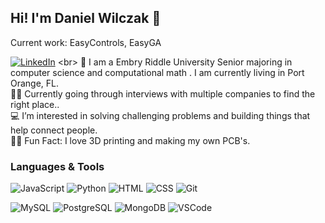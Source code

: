 ## Hi! I'm Daniel Wilczak 👋
Current work: EasyControls, EasyGA

[![LinkedIn](https://img.shields.io/badge/LinkedIn-0077B5?style=for-the-badge&logo=linkedin&logoColor=white)]([https://www.linkedin.com/in/alysha-gilliard-077aa2a8/](https://www.linkedin.com/in/danielwilczak/))
<br>
👋 I am a Embry Riddle University Senior majoring in computer science and computational math  . I am currently living in Port Orange, FL.
<br>
👩‍🏫 Currently going through interviews with multiple companies to find the right place..
<br>
💻 I’m interested in solving challenging problems and building things that help connect people.
<br> 
🧘‍♀️ Fun Fact: I love 3D printing and making my own PCB's.


### Languages & Tools
  
![JavaScript](https://img.shields.io/badge/JavaScript-F7DF1E?style=plastic&logo=javascript&logoColor=black)
![Python](https://img.shields.io/badge/Python-3776AB?style=plastic&logo=python&logoColor=white)
![HTML](https://img.shields.io/badge/HTML5-E34F26?style=plastic&logo=html5&logoColor=white)
![CSS](https://img.shields.io/badge/CSS3-1572B6?style=plastic&logo=css3&logoColor=white)
![Git](https://img.shields.io/badge/Git%20-%23F05033.svg?style=plastic&logo=git&logoColor=white)

![MySQL](https://img.shields.io/badge/MySQL-%2300f.svg?style=plastic&logo=mysql&logoColor=white)
![PostgreSQL](https://img.shields.io/badge/PostgreSQL-%23316192.svg??style=plastic&logo=postgresql&logoColor=white)
![MongoDB](https://img.shields.io/badge/MongoDB-%234ea94b.svg??style=plastic&logo=mongodb&logoColor=white)
![VSCode](https://img.shields.io/badge/VS%20Code%20-%23007ACC.svg?style=plastic&logo=visual-studio-code&logoColor=white)
